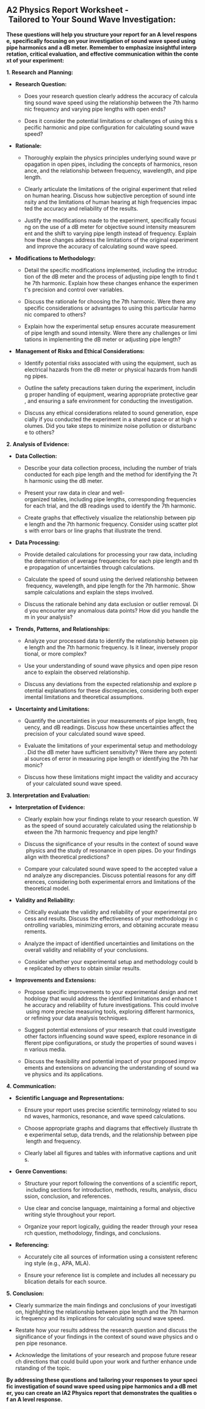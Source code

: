 ## A2 Physics Report Worksheet - Tailored to Your Sound Wave Investigation:

**These questions will help you structure your report for an A level response, specifically focusing on your investigation of sound wave speed using pipe harmonics and a dB meter. Remember to emphasize insightful interpretation, critical evaluation, and effective communication within the context of your experiment:**

**1. Research and Planning:**

- **Research Question:**
    
    - Does your research question clearly address the accuracy of calculating sound wave speed using the relationship between the 7th harmonic frequency and varying pipe lengths with open ends?
        
    - Does it consider the potential limitations or challenges of using this specific harmonic and pipe configuration for calculating sound wave speed?
        
- **Rationale:**
    
    - Thoroughly explain the physics principles underlying sound wave propagation in open pipes, including the concepts of harmonics, resonance, and the relationship between frequency, wavelength, and pipe length.
        
    - Clearly articulate the limitations of the original experiment that relied on human hearing. Discuss how subjective perception of sound intensity and the limitations of human hearing at high frequencies impacted the accuracy and reliability of the results.
        
    - Justify the modifications made to the experiment, specifically focusing on the use of a dB meter for objective sound intensity measurement and the shift to varying pipe length instead of frequency. Explain how these changes address the limitations of the original experiment and improve the accuracy of calculating sound wave speed.
        
- **Modifications to Methodology:**
    
    - Detail the specific modifications implemented, including the introduction of the dB meter and the process of adjusting pipe length to find the 7th harmonic. Explain how these changes enhance the experiment's precision and control over variables.
        
    - Discuss the rationale for choosing the 7th harmonic. Were there any specific considerations or advantages to using this particular harmonic compared to others?
        
    - Explain how the experimental setup ensures accurate measurement of pipe length and sound intensity. Were there any challenges or limitations in implementing the dB meter or adjusting pipe length?
        
- **Management of Risks and Ethical Considerations:**
    
    - Identify potential risks associated with using the equipment, such as electrical hazards from the dB meter or physical hazards from handling pipes.
        
    - Outline the safety precautions taken during the experiment, including proper handling of equipment, wearing appropriate protective gear, and ensuring a safe environment for conducting the investigation.
        
    - Discuss any ethical considerations related to sound generation, especially if you conducted the experiment in a shared space or at high volumes. Did you take steps to minimize noise pollution or disturbance to others?
        

**2. Analysis of Evidence:**

- **Data Collection:**
    
    - Describe your data collection process, including the number of trials conducted for each pipe length and the method for identifying the 7th harmonic using the dB meter.
        
    - Present your raw data in clear and well-organized tables, including pipe lengths, corresponding frequencies for each trial, and the dB readings used to identify the 7th harmonic.
        
    - Create graphs that effectively visualize the relationship between pipe length and the 7th harmonic frequency. Consider using scatter plots with error bars or line graphs that illustrate the trend.
        
- **Data Processing:**
    
    - Provide detailed calculations for processing your raw data, including the determination of average frequencies for each pipe length and the propagation of uncertainties through calculations.
        
    - Calculate the speed of sound using the derived relationship between frequency, wavelength, and pipe length for the 7th harmonic. Show sample calculations and explain the steps involved.
        
    - Discuss the rationale behind any data exclusion or outlier removal. Did you encounter any anomalous data points? How did you handle them in your analysis?
        
- **Trends, Patterns, and Relationships:**
    
    - Analyze your processed data to identify the relationship between pipe length and the 7th harmonic frequency. Is it linear, inversely proportional, or more complex?
        
    - Use your understanding of sound wave physics and open pipe resonance to explain the observed relationship.
        
    - Discuss any deviations from the expected relationship and explore potential explanations for these discrepancies, considering both experimental limitations and theoretical assumptions.
        
- **Uncertainty and Limitations:**
    
    - Quantify the uncertainties in your measurements of pipe length, frequency, and dB readings. Discuss how these uncertainties affect the precision of your calculated sound wave speed.
        
    - Evaluate the limitations of your experimental setup and methodology. Did the dB meter have sufficient sensitivity? Were there any potential sources of error in measuring pipe length or identifying the 7th harmonic?
        
    - Discuss how these limitations might impact the validity and accuracy of your calculated sound wave speed.
        

**3. Interpretation and Evaluation:**

- **Interpretation of Evidence:**
    
    - Clearly explain how your findings relate to your research question. Was the speed of sound accurately calculated using the relationship between the 7th harmonic frequency and pipe length?
        
    - Discuss the significance of your results in the context of sound wave physics and the study of resonance in open pipes. Do your findings align with theoretical predictions?
        
    - Compare your calculated sound wave speed to the accepted value and analyze any discrepancies. Discuss potential reasons for any differences, considering both experimental errors and limitations of the theoretical model.
        
- **Validity and Reliability:**
    
    - Critically evaluate the validity and reliability of your experimental process and results. Discuss the effectiveness of your methodology in controlling variables, minimizing errors, and obtaining accurate measurements.
        
    - Analyze the impact of identified uncertainties and limitations on the overall validity and reliability of your conclusions.
        
    - Consider whether your experimental setup and methodology could be replicated by others to obtain similar results.
        
- **Improvements and Extensions:**
    
    - Propose specific improvements to your experimental design and methodology that would address the identified limitations and enhance the accuracy and reliability of future investigations. This could involve using more precise measuring tools, exploring different harmonics, or refining your data analysis techniques.
        
    - Suggest potential extensions of your research that could investigate other factors influencing sound wave speed, explore resonance in different pipe configurations, or study the properties of sound waves in various media.
        
    - Discuss the feasibility and potential impact of your proposed improvements and extensions on advancing the understanding of sound wave physics and its applications.
        

**4. Communication:**

- **Scientific Language and Representations:**
    
    - Ensure your report uses precise scientific terminology related to sound waves, harmonics, resonance, and wave speed calculations.
        
    - Choose appropriate graphs and diagrams that effectively illustrate the experimental setup, data trends, and the relationship between pipe length and frequency.
        
    - Clearly label all figures and tables with informative captions and units.
        
- **Genre Conventions:**
    
    - Structure your report following the conventions of a scientific report, including sections for introduction, methods, results, analysis, discussion, conclusion, and references.
        
    - Use clear and concise language, maintaining a formal and objective writing style throughout your report.
        
    - Organize your report logically, guiding the reader through your research question, methodology, findings, and conclusions.
        
- **Referencing:**
    
    - Accurately cite all sources of information using a consistent referencing style (e.g., APA, MLA).
        
    - Ensure your reference list is complete and includes all necessary publication details for each source.
        

**5. Conclusion:**

- Clearly summarize the main findings and conclusions of your investigation, highlighting the relationship between pipe length and the 7th harmonic frequency and its implications for calculating sound wave speed.
    
- Restate how your results address the research question and discuss the significance of your findings in the context of sound wave physics and open pipe resonance.
    
- Acknowledge the limitations of your research and propose future research directions that could build upon your work and further enhance understanding of the topic.
    

**By addressing these questions and tailoring your responses to your specific investigation of sound wave speed using pipe harmonics and a dB meter, you can create an IA2 Physics report that demonstrates the qualities of an A level response.**